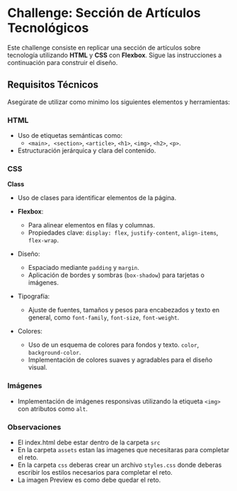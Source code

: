# Challenge: Sección de Artículos Tecnológicos

Este challenge consiste en replicar una sección de artículos sobre tecnología utilizando **HTML** y **CSS** con **Flexbox**. Sigue las instrucciones a continuación para construir el diseño.

## Requisitos Técnicos

Asegúrate de utilizar como minimo los siguientes elementos y herramientas:

### HTML
- Uso de etiquetas semánticas como:
  - `<main>, <section>`, `<article>`, `<h1>`, `<img>`, `<h2>`, `<p>`.
- Estructuración jerárquica y clara del contenido.

### CSS
  **Class**
- Uso de clases para identificar elementos de la página.

- **Flexbox**:
  - Para alinear elementos en filas y columnas.
  - Propiedades clave: `display: flex`, `justify-content`, `align-items`, `flex-wrap`.
- Diseño:
  - Espaciado mediante `padding` y `margin`.
  - Aplicación de bordes y sombras (`box-shadow`) para tarjetas o imágenes.
- Tipografía:
  - Ajuste de fuentes, tamaños y pesos para encabezados y texto en general, como `font-family`, `font-size`, `font-weight`.
- Colores:
  - Uso de un esquema de colores para fondos y texto. `color`, `background-color`.
  - Implementación de colores suaves y agradables para el diseño visual.

### Imágenes
- Implementación de imágenes responsivas utilizando la etiqueta `<img>` con atributos como `alt`.

### Observaciones
- El index.html debe estar dentro de la carpeta `src` 
- En la carpeta `assets` estan las imagenes que necesitaras para completar el reto.
- En la carpeta `css` deberas crear un archivo `styles.css` donde deberas escribir los estilos necesarios para completar el reto.
- La imagen Preview es como debe quedar el reto.